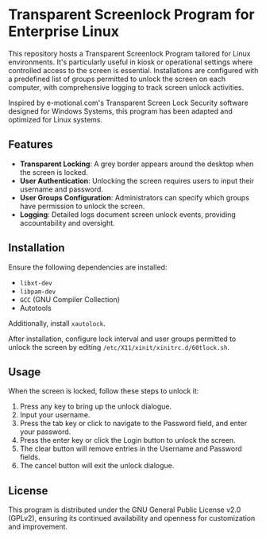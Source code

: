 # Transparent Screenlock Program for Enterprise Linux

This repository hosts a Transparent Screenlock Program tailored for Linux environments. It's particularly useful in kiosk or operational settings where controlled access to the screen is essential. Installations are configured with a predefined list of groups permitted to unlock the screen on each computer, with comprehensive logging to track screen unlock activities.

Inspired by e-motional.com's Transparent Screen Lock Security software designed for Windows Systems, this program has been adapted and optimized for Linux systems.

## Features
- **Transparent Locking**: A grey border appears around the desktop when the screen is locked.
- **User Authentication**: Unlocking the screen requires users to input their username and password.
- **User Groups Configuration**: Administrators can specify which groups have permission to unlock the screen.
- **Logging**: Detailed logs document screen unlock events, providing accountability and oversight.

## Installation
Ensure the following dependencies are installed:
- `libxt-dev`
- `libpam-dev`
- `GCC` (GNU Compiler Collection)
- Autotools

Additionally, install `xautolock`.

After installation, configure lock interval and user groups permitted to unlock the screen by editing `/etc/X11/xinit/xinitrc.d/60tlock.sh`.

## Usage
When the screen is locked, follow these steps to unlock it:
1. Press any key to bring up the unlock dialogue.
2. Input your username.
3. Press the tab key or click to navigate to the Password field, and enter your password.
4. Press the enter key or click the Login button to unlock the screen.
5. The clear button will remove entries in the Username and Password fields.
6. The cancel button will exit the unlock dialogue.

## License
This program is distributed under the GNU General Public License v2.0 (GPLv2), ensuring its continued availability and openness for customization and improvement.
